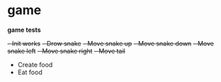 # game

**game tests**

  ~~- Init works~~
  ~~- Drow snake~~
  ~~- Move snake up~~
  ~~- Move snake down~~
  ~~- Move snake left~~
  ~~- Move snake right~~
  ~~- Move tail~~
  - Create food
  - Eat food
 

 


